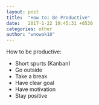 ```yaml
---
layout: post
title:  "How to: Be Productive"
date:   2017-1-22 19:45:31 +0530
categories: other
author: "wnowak10"
---
```


How to be productive:
* Short spurts (Kanban)
* Go outside
* Take a break
* Have clear goal
* Have motivation
* Stay positive 